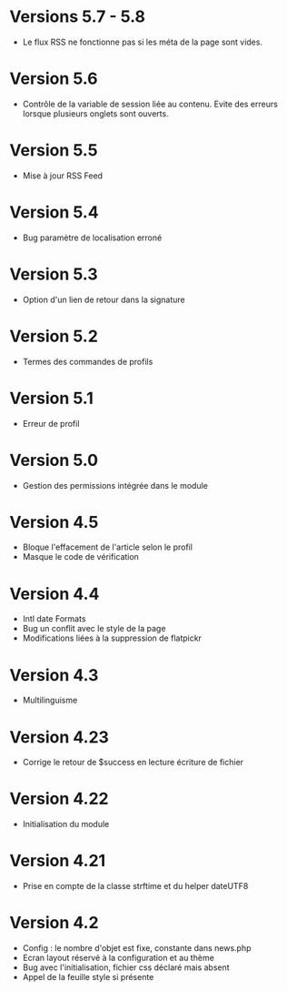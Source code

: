 # Versions 5.7 - 5.8
- Le flux RSS ne fonctionne pas si les méta de la page sont vides.
# Version 5.6
- Contrôle de la variable de session liée au contenu. Evite des erreurs lorsque plusieurs onglets sont ouverts.
# Version 5.5
- Mise à jour RSS Feed
# Version 5.4
- Bug paramètre de localisation erroné
# Version 5.3
- Option d'un lien de retour dans la signature
# Version 5.2
- Termes des commandes de profils
# Version 5.1
- Erreur de profil
# Version 5.0
- Gestion des permissions intégrée dans le module
# Version 4.5
- Bloque l'effacement de l'article selon le profil
- Masque le code de vérification
# Version 4.4
- Intl date Formats
- Bug un conflit avec le style de la page
- Modifications liées à la suppression de flatpickr
# Version 4.3
- Multilinguisme
# Version 4.23
- Corrige le retour de $success  en lecture écriture de fichier
# Version 4.22
- Initialisation du module
# Version 4.21
- Prise en compte de la classe strftime et du helper dateUTF8
# Version 4.2
- Config : le nombre d'objet est fixe, constante dans news.php
- Ecran layout réservé à la configuration et au thème
- Bug avec l'initialisation, fichier css déclaré mais absent
- Appel de la feuille style si présente